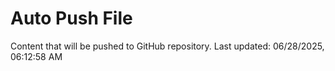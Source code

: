 # Auto Push File

Content that will be pushed to GitHub repository.
Last updated: 06/28/2025, 06:12:58 AM